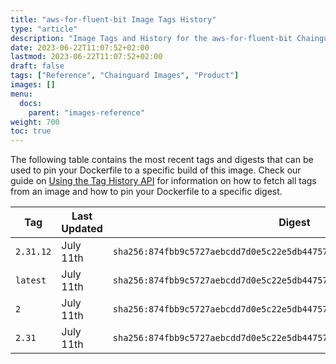 ```yaml
---
title: "aws-for-fluent-bit Image Tags History"
type: "article"
description: "Image Tags and History for the aws-for-fluent-bit Chainguard Image"
date: 2023-06-22T11:07:52+02:00
lastmod: 2023-06-22T11:07:52+02:00
draft: false
tags: ["Reference", "Chainguard Images", "Product"]
images: []
menu:
  docs:
    parent: "images-reference"
weight: 700
toc: true
---
```


The following table contains the most recent tags and digests that can be used to pin your Dockerfile to a specific build of this image. Check our guide on [Using the Tag History API](/chainguard/chainguard-images/using-the-tag-history-api/) for information on how to fetch all tags from an image and how to pin your Dockerfile to a specific digest.

| Tag       | Last Updated | Digest                                                                    |
|-----------|--------------|---------------------------------------------------------------------------|
| `2.31.12` | July 11th    | `sha256:874fbb9c5727aebcdd7d0e5c22e5db44757ee97ffb604a0e44b356e781f32947` |
| `latest`  | July 11th    | `sha256:874fbb9c5727aebcdd7d0e5c22e5db44757ee97ffb604a0e44b356e781f32947` |
| `2`       | July 11th    | `sha256:874fbb9c5727aebcdd7d0e5c22e5db44757ee97ffb604a0e44b356e781f32947` |
| `2.31`    | July 11th    | `sha256:874fbb9c5727aebcdd7d0e5c22e5db44757ee97ffb604a0e44b356e781f32947` |
